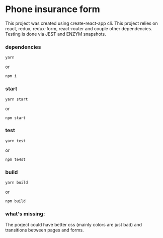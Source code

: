 # Phone insurance form

This project was created using create-react-app cli. This project relies on react, redux, redux-form, react-router and couple other dependencies. Testing is done via JEST and ENZYM snapshots.

### dependencies

`yarn`

or

`npm i`

### start

`yarn start`

or

`npm start`

### test

`yarn test`

or

`npm te4st`

### build

`yarn build`

or

`npm build`

### what's missing:

The porject could have better css (mainly colors are just bad) and transitions between pages and forms.
